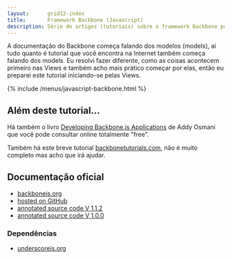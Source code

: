 ```yaml
---
layout:      grid12-index
title:       Framework Backbone (Javascript)
description: Série de artigos (tutoriais) sobre o framework Backbone para JavaScript
---
```


A documentação do Backbone começa falando dos modelos (models), aí tudo quanto é tutorial que você encontra na Internet
também começa falando dos models. Eu resolvi fazer diferente, como as coisas acontecem primeiro nas Views e também acho 
mais prático começar por elas, então eu preparei este tutorial iniciando-se pelas Views.

{% include /menus/javascript-backbone.html %}



Além deste tutorial...
---

Há também o livro [Developing Backbone.js Applications](http://addyosmani.github.io/backbone-fundamentals/ "link-externo")
de Addy Osmani que você pode consultar online totalmente "free".

Também há este breve tutorial [backbonetutorials.com](http://backbonetutorials.com/ "link-externo"), não é muito completo
mas acho que irá ajudar.


Documentação oficial
---

- [backbonejs.org](http://backbonejs.org/ "link-externo")
- [hosted on GitHub](https://github.com/jashkenas/backbone/ "link-externo")
- [annotated source code V 1.1.2](http://backbonejs.org/docs/backbone.html "link-externo")
- [annotated source code V 1.0.0](http://documentcloud.github.io/backbone/docs/backbone.html "link-externo")


### Dependências

- [underscorejs.org](http://underscorejs.org/ "link-externo")